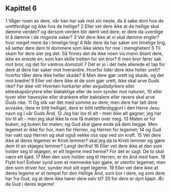 ## Kapittel 6

1 Våger noen av dere, når han har sak mot sin neste, da å søke dom hos de urettferdige og ikke hos de hellige?
2 Eller vet dere ikke at de hellige skal dømme verden? og dersom verden blir dømt ved dere, er dere da uverdige til å dømme i de ringeste saker?
3 Vet dere ikke at vi skal dømme engler? hvor meget mere da i timelige ting!
4 Når dere da har saker om timelige ting, så setter dere dem til dommere som ikke aktes for noe i menigheten!
5 Til skam for dere sier jeg det. Så finnes det da ikke noen vis mann iblant dere, ikke en eneste én, som kan skille tretten for sin bror?
6 men bror fører sak mot bror, og det for vantros domstol!
7 Det er jo i det hele allerede et tap for dere at dere har saker mot hverandre. Hvorfor lider dere ikke heller urett? hvorfor tåler dere ikke heller skade?
8 Men dere gjør urett og skade, og det mot brødre!
9 Eller vet dere ikke at de som gjør urett, ikke skal arve Guds rike? Far ikke vill! Hverken horkarler eller avgudsdyrkere eller ekteskapsbrytere eller bløtaktige eller de som synder mot naturen,
10 eller tyver eller havesyke eller drankere eller baktalere eller røvere skal arve Guds rike.
11 Og slik var det med somme av dere; men dere har latt dere avvaske, dere er blitt helliget, dere er blitt rettferdiggjort i den Herre Jesu navn og i vår Guds Ånd.
12 Jeg har lov til alt - men ikke alt gagner; jeg har lov til alt - men jeg skal ikke la noe få makten over meg.
13 Maten er for buken, og buken for maten; og Gud skal gjøre ende på dem begge. Men legemet er ikke for hor, men for Herren, og Herren for legemet;
14 og Gud har vakt opp Herren og skal også vekke oss opp ved sin kraft.
15 Vet dere ikke at deres legemer er Kristi lemmer? skal jeg da ta Kristi lemmer og gjøre dem til en skjøges lemmer? Langt derifra!
16 Eller vet dere ikke at den som holder seg til skjøgen, er ett legeme med henne? For det er sagt: De to skal være ett kjød.
17 Men den som holder seg til Herren, er én ånd med ham.
18 Flykt hor! Enhver synd som et menneske kan gjøre, er utenfor legemet; men den som driver hor, synder mot sitt eget legeme.
19 Eller vet dere ikke at deres legeme er et tempel for den Hellige Ånd, som bor i dere, og som dere har fra Gud, og at dere ikke hører dere selv til?
20 for dere er dyrt kjøpt. Ær da Gud i deres legeme!
